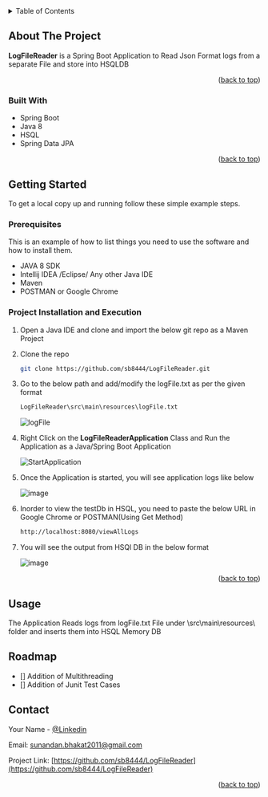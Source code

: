 
<!-- TABLE OF CONTENTS -->
<details>
  <summary>Table of Contents</summary>
  <ol>
    <li>
      <a href="#about-the-project">About The Project</a>
      <ul>
        <li><a href="#built-with">Built With</a></li>
      </ul>
    </li>
    <li>
      <a href="#getting-started">Getting Started</a>
      <ul>
        <li><a href="#prerequisites">Prerequisites</a></li>
        <li><a href="#project-installation-and-execution">Project Installation and Execution</a></li>
      </ul>
    </li>
    <li><a href="#usage">Usage</a></li>
    <li><a href="#roadmap">Roadmap</a></li>
    <li><a href="#contact">Contact</a></li>
  </ol>
</details>



<!-- ABOUT THE PROJECT -->
## About The Project

**LogFileReader** is a Spring Boot Application to Read Json Format logs from a separate File and store into HSQLDB

<p align="right">(<a href="#top">back to top</a>)</p>


### Built With

* Spring Boot
* Java 8
* HSQL
* Spring Data JPA

<p align="right">(<a href="#top">back to top</a>)</p>


<!-- GETTING STARTED -->
## Getting Started
To get a local copy up and running follow these simple example steps.

### Prerequisites

This is an example of how to list things you need to use the software and how to install them.
* JAVA 8 SDK
* Intellij IDEA /Eclipse/ Any other Java IDE
* Maven
* POSTMAN or Google Chrome

### Project Installation and Execution

1. Open a Java IDE and clone and import the below git repo as a Maven Project
2. Clone the repo
   ```sh
   git clone https://github.com/sb8444/LogFileReader.git
   ```
3. Go to the below path and add/modify the logFile.txt as per the given format
    ```sh
   LogFileReader\src\main\resources\logFile.txt
   ```
   ![logFile](https://user-images.githubusercontent.com/31707485/144312142-03dc4948-3dfc-4b76-acdd-9aa146f91b71.JPG)

   
4. Right Click on the **LogFileReaderApplication** Class and Run the Application as a Java/Spring Boot Application

    ![StartApplication](https://user-images.githubusercontent.com/31707485/144312594-bd54ae4a-7c50-4433-85bc-a2d17bd826f8.JPG)

5. Once the Application is started, you will see application logs like below

    ![image](https://user-images.githubusercontent.com/31707485/144312859-41040a92-0732-4702-b318-2706337c4482.png)

6. Inorder to view the testDb in HSQL, you need to paste the below URL in Google Chrome or POSTMAN(Using Get Method) 
    ```sh
    http://localhost:8080/viewAllLogs
     ```
7. You will see the output from HSQl DB in the below format

    ![image](https://user-images.githubusercontent.com/31707485/144313481-c519997d-e668-42d6-b355-c0bcd5672d62.png)


<p align="right">(<a href="#top">back to top</a>)</p>



<!-- USAGE EXAMPLES -->
## Usage

The Application Reads logs from logFile.txt File under \src\main\resources\ folder and inserts them into HSQL Memory DB



<!-- ROADMAP -->
## Roadmap

- [] Addition of Multithreading
- [] Addition of Junit Test Cases


<!-- CONTACT -->
## Contact

Your Name - [@Linkedin](https://www.linkedin.com/in/sunandan-bhakat/) 

Email: sunandan.bhakat2011@gmail.com

Project Link: [https://github.com/sb8444/LogFileReader](https://github.com/sb8444/LogFileReader)

<p align="right">(<a href="#top">back to top</a>)</p>




